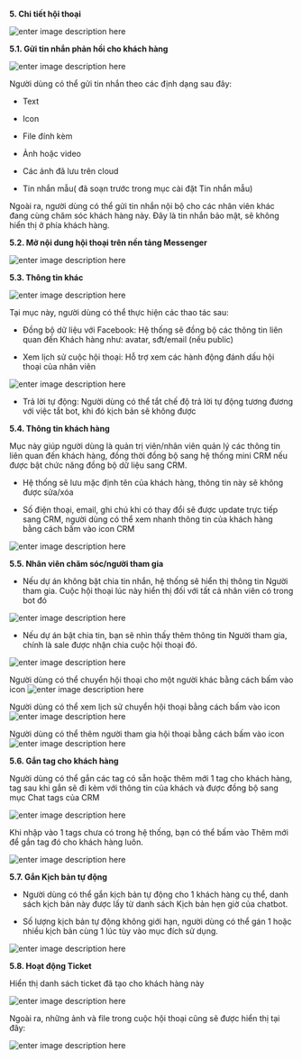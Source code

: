 **5. Chi tiết hội thoại**

![enter image description here](https://chatbizfly.mediacdn.vn/2022/07/08/chatbot/img_84jpg1657270023.jpg)

**5.1. Gửi tin nhắn phản hồi cho khách hàng**

![enter image description here](https://chatbizfly.mediacdn.vn/2022/07/08/chatbot/img_80jpg1657265117.jpg)

Người dùng có thể gửi tin nhắn theo các định dạng sau đây:

- Text

- Icon

- File đính kèm

- Ảnh hoặc video

- Các ảnh đã lưu trên cloud

- Tin nhắn mẫu( đã soạn trước trong mục cài đặt Tin nhắn mẫu)

Ngoài ra, người dùng có thể gửi tin nhắn nội bộ cho các nhân viên khác đang cùng chăm sóc khách hàng này. Đây là tin nhắn bảo mật, sẽ không hiển thị ở phía khách hàng.

**5.2.  Mở nội dung hội thoại trên nền tảng Messenger**

![enter image description here](https://chatbizfly.mediacdn.vn/2022/07/08/chatbot/img_81jpg1657266424.jpg)

**5.3. Thông tin khác**

![enter image description here](https://chatbizfly.mediacdn.vn/2022/07/08/chatbot/img_82jpg1657266892.jpg)

Tại mục này, người dùng có thể thực hiện các thao tác sau:

- Đồng bộ dữ liệu với Facebook: Hệ thống sẽ đồng bộ các thông tin liên quan đến Khách hàng như: avatar, sđt/email (nếu public)

- Xem lịch sử cuộc hội thoại: Hỗ trợ xem các hành động đánh dấu hội thoại của nhân viên

![enter image description here](https://chatbizfly.mediacdn.vn/2022/07/08/chatbot/img_83jpg1657267172.jpg)

- Trả lời tự động: Người dùng có thể tắt chế độ trả lời tự động tương đương với việc tắt bot, khi đó kịch bản sẽ không được 

**5.4. Thông tin khách hàng**

Mục này giúp người dùng là quản trị viên/nhân viên quản lý các thông tin liên quan đến khách hàng, đồng thời đồng bộ sang hệ thống mini CRM nếu được bật chức năng đồng bộ dữ liệu sang CRM.

- Hệ thống sẽ lưu mặc định tên của khách hàng, thông tin này sẽ không được sửa/xóa

- Số điện thoại, email, ghi chú khi có thay đổi sẽ được update trực tiếp sang CRM, người dùng có thể xem nhanh thông tin của khách hàng bằng cách bấm vào icon CRM

![enter image description here](https://chatbizfly.mediacdn.vn/2022/07/08/chatbot/img_85jpg1657270165.jpg)

**5.5. Nhân viên chăm sóc/người tham gia**

- Nếu dự án không bật chia tin nhắn, hệ thống sẽ hiển thị thông tin Người tham gia. Cuộc hội thoại lúc này hiển thị đối với tất cả nhân viên có trong bot đó

![enter image description here](https://chatbizfly.mediacdn.vn/2022/07/08/chatbot/img_86jpg1657270237.jpg)

- Nếu dự án bật chia tin, bạn sẽ nhìn thấy thêm thông tin Người tham gia, chính là sale được nhận chia cuộc hội thoại đó.

![enter image description here](https://chatbizfly.mediacdn.vn/2022/07/08/chatbot/img_87jpg1657270302.jpg)

Người dùng có thể chuyển hội thoại cho một người khác bằng cách bấm vào icon ![enter image description here](https://chatbizfly.mediacdn.vn/2022/07/08/chatbot/img_88jpg1657270378.jpg)

Người dùng có thể xem lịch sử chuyển  hội thoại  bằng cách bấm vào icon ![enter image description here](https://chatbizfly.mediacdn.vn/2022/07/08/chatbot/img_89jpg1657270515.jpg)

Người dùng có thể thêm người tham gia hội thoại bằng cách bấm vào icon ![enter image description here](https://chatbizfly.mediacdn.vn/2022/07/08/chatbot/img_90jpg1657270568.jpg)

**5.6. Gắn tag cho khách hàng**

Người dùng có thể gắn các tag có sẵn hoặc thêm mới 1 tag cho khách hàng, tag sau khi gắn sẽ đi kèm với thông tin của khách và được đồng bộ sang mục Chat tags của CRM 

![enter image description here](https://chatbizfly.mediacdn.vn/2022/07/08/chatbot/img_91jpg1657270645.jpg)

Khi nhập vào 1 tags chưa có trong hệ thống, bạn có thể bấm vào Thêm mới để gắn tag đó cho khách hàng luôn.

![enter image description here](https://chatbizfly.mediacdn.vn/2022/07/08/chatbot/img_92jpg1657270757.jpg)

**5.7. Gắn Kịch bản tự động**

- Người dùng có thể gắn kịch bản tự động cho 1 khách hàng cụ thể, danh sách kịch bản này được lấy từ danh sách Kịch bản hẹn giờ của chatbot.

- Số lượng kịch bản tự động không giới hạn, người dùng có thể gán 1 hoặc nhiều kịch bản cùng 1 lúc tùy vào mục đích sử dụng.

![enter image description here](https://static8.muarecdn.com/original/muare/images/2020/12/26/5827640_34.jpg)

**5.8. Hoạt động Ticket** 

Hiển thị danh sách ticket đã tạo cho khách hàng này

![enter image description here](https://chatbizfly.mediacdn.vn/2022/07/08/chatbot/img_93jpg1657271615.jpg)

Ngoài ra, những ảnh và file trong cuộc hội thoại cũng sẽ được hiển thị tại đây:

![enter image description here](https://static8.muarecdn.com/original/muare/images/2020/12/26/5827656_35.jpg)











